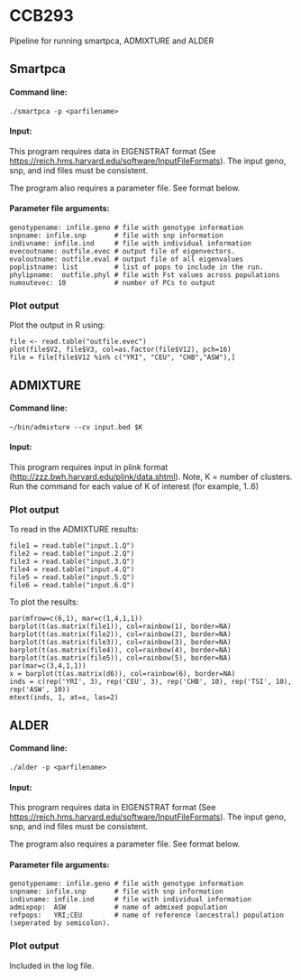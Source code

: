 # CCB293
Pipeline for running smartpca, ADMIXTURE and ALDER

## Smartpca

#### Command line: 
```
./smartpca -p <parfilename> 
```
#### Input:
This program requires data in EIGENSTRAT format (See https://reich.hms.harvard.edu/software/InputFileFormats). The input geno, snp, and ind files must be consistent.
 
The program also requires a parameter file. See format below.
#### Parameter file arguments:
```
genotypename: infile.geno # file with genotype information
snpname: infile.snp       # file with snp information
indivname: infile.ind     # file with individual information   
evecoutname: outfile.evec # output file of eigenvectors.
evaloutname: outfile.eval # output file of all eigenvalues
poplistname: list         # list of pops to include in the run.
phylipname:  outfile.phyl # file with Fst values across populations 
numoutevec: 10            # number of PCs to output 
```
### Plot output

Plot the output in R using:
```
file <- read.table("outfile.evec")
plot(file$V2, file$V3, col=as.factor(file$V12), pch=16)
file = file[file$V12 %in% c("YRI", "CEU", "CHB","ASW"),]
```

## ADMIXTURE
#### Command line: 

```
~/bin/admixture --cv input.bed $K
```
#### Input:
This program requires input in plink format (http://zzz.bwh.harvard.edu/plink/data.shtml). Note, K = number of clusters. Run the command for each value of K of interest (for example, 1..6)

### Plot output
To read in the ADMIXTURE results:
```
file1 = read.table("input.1.Q")
file2 = read.table("input.2.Q")
file3 = read.table("input.3.Q")
file4 = read.table("input.4.Q")
file5 = read.table("input.5.Q")
file6 = read.table("input.6.Q")
```
To plot the results:
```
par(mfrow=c(6,1), mar=c(1,4,1,1))
barplot(t(as.matrix(file1)), col=rainbow(1), border=NA)
barplot(t(as.matrix(file2)), col=rainbow(2), border=NA)
barplot(t(as.matrix(file3)), col=rainbow(3), border=NA)
barplot(t(as.matrix(file4)), col=rainbow(4), border=NA)
barplot(t(as.matrix(file5)), col=rainbow(5), border=NA)
par(mar=c(3,4,1,1))
x = barplot(t(as.matrix(d6)), col=rainbow(6), border=NA)
inds = c(rep('YRI', 3), rep('CEU', 3), rep('CHB', 10), rep('TSI', 10), rep('ASW', 10))
mtext(inds, 1, at=x, las=2)
```

## ALDER
#### Command line: 
```
./alder -p <parfilename> 
```
#### Input:
This program requires data in EIGENSTRAT format (See https://reich.hms.harvard.edu/software/InputFileFormats). The input geno, snp, and ind files must be consistent.
 
The program also requires a parameter file. See format below.
#### Parameter file arguments:
```
genotypename: infile.geno # file with genotype information
snpname: infile.snp       # file with snp information
indivname: infile.ind     # file with individual information   
admixpop:  ASW            # name of admixed population
refpops:   YRI;CEU        # name of reference (ancestral) population (seperated by semicolon).
```
### Plot output

Included in the log file.
